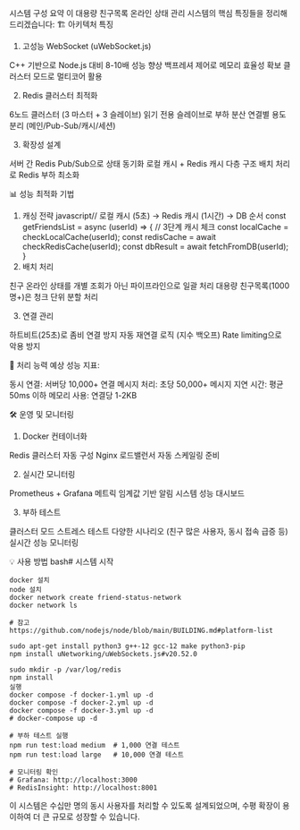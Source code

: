 시스템 구성 요약
이 대용량 친구목록 온라인 상태 관리 시스템의 핵심 특징들을 정리해드리겠습니다:
🏗️ 아키텍처 특징
1. 고성능 WebSocket (uWebSocket.js)

C++ 기반으로 Node.js 대비 8-10배 성능 향상
백프레셔 제어로 메모리 효율성 확보
클러스터 모드로 멀티코어 활용

2. Redis 클러스터 최적화

6노드 클러스터 (3 마스터 + 3 슬레이브)
읽기 전용 슬레이브로 부하 분산
연결별 용도 분리 (메인/Pub-Sub/캐시/세션)

3. 확장성 설계

서버 간 Redis Pub/Sub으로 상태 동기화
로컬 캐시 + Redis 캐시 다층 구조
배치 처리로 Redis 부하 최소화

📊 성능 최적화 기법
1. 캐싱 전략
javascript// 로컬 캐시 (5초) → Redis 캐시 (1시간) → DB 순서
const getFriendsList = async (userId) => {
  // 3단계 캐시 체크
  const localCache = checkLocalCache(userId);
  const redisCache = await checkRedisCache(userId);
  const dbResult = await fetchFromDB(userId);
}
2. 배치 처리

친구 온라인 상태를 개별 조회가 아닌 파이프라인으로 일괄 처리
대용량 친구목록(1000명+)은 청크 단위 분할 처리

3. 연결 관리

하트비트(25초)로 좀비 연결 방지
자동 재연결 로직 (지수 백오프)
Rate limiting으로 악용 방지

🚀 처리 능력
예상 성능 지표:

동시 연결: 서버당 10,000+ 연결
메시지 처리: 초당 50,000+ 메시지
지연 시간: 평균 50ms 이하
메모리 사용: 연결당 1-2KB

🛠️ 운영 및 모니터링
1. Docker 컨테이너화

Redis 클러스터 자동 구성
Nginx 로드밸런서
자동 스케일링 준비

2. 실시간 모니터링

Prometheus + Grafana 메트릭
임계값 기반 알림 시스템
성능 대시보드

3. 부하 테스트

클러스터 모드 스트레스 테스트
다양한 시나리오 (친구 많은 사용자, 동시 접속 급증 등)
실시간 성능 모니터링

💡 사용 방법
bash# 시스템 시작
```
docker 설치
node 설치
docker network create friend-status-network
docker network ls

# 참고
https://github.com/nodejs/node/blob/main/BUILDING.md#platform-list

sudo apt-get install python3 g++-12 gcc-12 make python3-pip
npm install uNetworking/uWebSockets.js#v20.52.0

sudo mkdir -p /var/log/redis 
npm install
실행
docker compose -f docker-1.yml up -d
docker compose -f docker-2.yml up -d
docker compose -f docker-3.yml up -d 
# docker-compose up -d

# 부하 테스트 실행
npm run test:load medium  # 1,000 연결 테스트
npm run test:load large   # 10,000 연결 테스트

# 모니터링 확인
# Grafana: http://localhost:3000
# RedisInsight: http://localhost:8001
```
이 시스템은 수십만 명의 동시 사용자를 처리할 수 있도록 설계되었으며, 수평 확장이 용이하여 더 큰 규모로 성장할 수 있습니다.